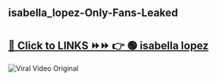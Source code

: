 
 ## isabella_lopez-Only-Fans-Leaked

# <h2><a href="https://clipsfans.com/isabella_lopez&ref=git">🔗 Click to LINKS ⏩⏩ 👉 🟢 isabella lopez </a></h2>

<a href="https://clipsfans.com/isabella_lopez&ref=git" rel="nofollow" data-target="animated-image.originalLink"><img src="https://i.ibb.co.com/xMMVF88/686577567.gif" alt="Viral Video Original" style="max-width: 100%; display: inline-block;" data-target="animated-image.originalImage"></a>
